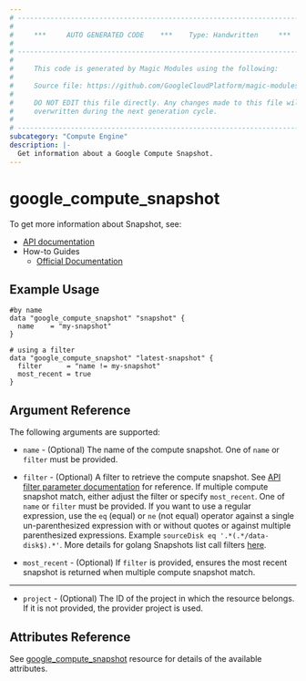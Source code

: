 ```yaml
---
# ----------------------------------------------------------------------------
#
#     ***     AUTO GENERATED CODE    ***    Type: Handwritten     ***
#
# ----------------------------------------------------------------------------
#
#     This code is generated by Magic Modules using the following:
#
#     Source file: https://github.com/GoogleCloudPlatform/magic-modules/tree/main/mmv1/third_party/terraform/website/docs/d/compute_snapshot.html.markdown
#
#     DO NOT EDIT this file directly. Any changes made to this file will be
#     overwritten during the next generation cycle.
#
# ----------------------------------------------------------------------------
subcategory: "Compute Engine"
description: |-
  Get information about a Google Compute Snapshot.
---
```


# google_compute_snapshot

To get more information about Snapshot, see:

* [API documentation](https://cloud.google.com/compute/docs/reference/rest/v1/snapshots)
* How-to Guides
    * [Official Documentation](https://cloud.google.com/compute/docs/disks/create-snapshots)

## Example Usage

```hcl
#by name 
data "google_compute_snapshot" "snapshot" {
  name    = "my-snapshot"
}

# using a filter
data "google_compute_snapshot" "latest-snapshot" {
  filter      = "name != my-snapshot"
  most_recent = true
}
```

## Argument Reference

The following arguments are supported:

* `name` - (Optional) The name of the compute snapshot. One of `name` or `filter` must be provided.

* `filter` - (Optional) A filter to retrieve the compute snapshot.
    See [API filter parameter documentation](https://cloud.google.com/compute/docs/reference/rest/v1/snapshots/list#body.QUERY_PARAMETERS.filter) for reference.
    If multiple compute snapshot match, either adjust the filter or specify `most_recent`. One of `name` or `filter` must be provided.
    If you want to use a regular expression, use the `eq` (equal) or `ne` (not equal) operator against a single un-parenthesized expression with or without quotes or against multiple parenthesized expressions. Example `sourceDisk eq '.*(.*/data-disk$).*'`. More details for golang Snapshots list call filters [here](https://pkg.go.dev/google.golang.org/api/compute/v1#SnapshotsListCall.Filter).

* `most_recent` - (Optional) If `filter` is provided, ensures the most recent snapshot is returned when multiple compute snapshot match. 

- - -

* `project` - (Optional) The ID of the project in which the resource belongs.
    If it is not provided, the provider project is used.

## Attributes Reference

See [google_compute_snapshot](https://registry.terraform.io/providers/hashicorp/google/latest/docs/resources/compute_snapshot) resource for details of the available attributes.
